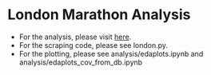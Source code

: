 # London Marathon Analysis

* For the analysis, please visit [here](https://equan06.github.io/analysis.html).
* For the scraping code, please see london.py.
* For the plotting, please see analysis/edaplots.ipynb and analysis/edaplots_cov_from_db.ipynb
